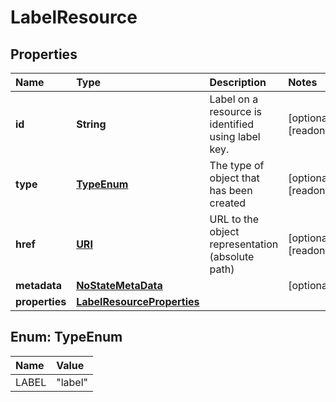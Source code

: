 # LabelResource

## Properties

| Name | Type | Description | Notes |
| :--- | :--- | :--- | :--- |
| **id** | **String** | Label on a resource is identified using label key. | \[optional\] \[readonly\] |
| **type** | [**TypeEnum**](labelresource.md#TypeEnum) | The type of object that has been created | \[optional\] \[readonly\] |
| **href** | [**URI**](https://github.com/ionos-cloud/sdk-java/tree/e301a24b681f0ad424762e13995b95c67ad7e66b/docs/URI.md) | URL to the object representation \(absolute path\) | \[optional\] \[readonly\] |
| **metadata** | [**NoStateMetaData**](nostatemetadata.md) |  | \[optional\] |
| **properties** | [**LabelResourceProperties**](labelresourceproperties.md) |  |  |

## Enum: TypeEnum

| Name | Value |
| :--- | :--- |
| LABEL | "label" |

